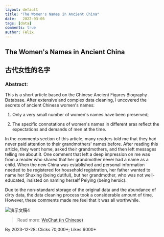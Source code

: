 ```yaml
---
layout: default
title: "The Women's Names in Ancient China"
date:   2022-03-06
tags: [data]
comments: true
author: Felix
---
```


<!-- more -->

## **The Women's Names in Ancient China**
## 古代女性的名字

### **Abstract:** 

This is a short article based on the Chinese Ancient Figures Biography Database. After extensive and complex data cleaning, I uncovered the secrets of ancient Chinese women's names: 

1) Only a very small number of women's names have been preserved; 

2) The specific connotations of women's names in different eras reflect the expectations and demands of men at the time. 

In the comments section of this article, many readers told me that they had never paid attention to their grandmothers' names before. After reading this article, they went home, asked their grandmothers, and then left messages telling me about it. One comment that left a deep impression on me was from a reader who shared that her grandmother never had a name as a child. When the new China was established and personal information needed to be registered for household registration, her father wanted to name her Shuxing (being dutiful), but her grandmother, who was not well-educated, insisted on naming herself Peiying (being heroic). 

Due to the non-standard storage of the original data and the abundance of dirty data, the data cleaning process took a considerable amount of time. However, these comments made me feel that it was all worthwhile.

![演示文稿4](https://github.com/SousekiL/women-s_name/assets/16383958/16c6805d-8af8-4b5f-ab1b-8d5c85245aa5)

> Read more: [WeChat (in Chinese)](https://mp.weixin.qq.com/s/RdEKaUdwB51W1mP4QlPahg)

By 2023-12-28: Clicks 70,000+; Likes 6000+
